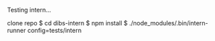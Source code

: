 Testing intern...

clone repo
$ cd dibs-intern
$ npm install
$ ./node_modules/.bin/intern-runner config=tests/intern